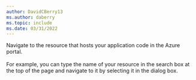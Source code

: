 ```yaml
---
author: DavidCBerry13
ms.author: daberry
ms.topic: include
ms.date: 03/31/2022
---
```

Navigate to the resource that hosts your application code in the Azure portal.<br>
<br>
For example, you can type the name of your resource in the search box at the top of the page and navigate to it by selecting it in the dialog box.